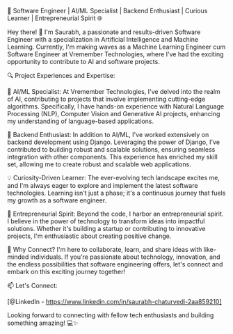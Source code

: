 🚀 Software Engineer | AI/ML Specialist | Backend Enthusiast | Curious Learner | Entrepreneurial Spirit 🌐

Hey there! 👋 I'm Saurabh, a passionate and results-driven Software Engineer with a specialization in
Artificial Intelligence and Machine Learning. Currently, I'm making waves as a Machine Learning Engineer 
cum Software Engineer at Vremember Technologies, where I've had the exciting opportunity to contribute to AI and software projects.

🔍 Project Experiences and Expertise:

🚀 AI/ML Specialist: At Vremember Technologies, I've delved into the realm of AI, contributing to projects
that involve implementing cutting-edge algorithms. Specifically, I have hands-on experience with Natural Language Processing (NLP),
Computer Vision and Generative AI projects, enhancing my understanding of language-based applications.

🚀 Backend Enthusiast: In addition to AI/ML, I've worked extensively on backend development using Django. 
Leveraging the power of Django, I've contributed to building robust and scalable solutions, ensuring seamless 
integration with other components. This experience has enriched my skill set, allowing me to create robust and scalable web applications.

💡 Curiosity-Driven Learner:
The ever-evolving tech landscape excites me, and I'm always eager to explore and implement the latest software technologies.
Learning isn't just a phase; it's a continuous journey that fuels my growth as a software engineer.

🚀 Entrepreneurial Spirit:
Beyond the code, I harbor an entrepreneurial spirit. I believe in the power of technology to transform ideas into
impactful solutions. Whether it's building a startup or contributing to innovative projects, I'm enthusiastic about creating positive change.

🌟 Why Connect?
I'm here to collaborate, learn, and share ideas with like-minded individuals. If you're passionate about technology,
innovation, and the endless possibilities that software engineering offers, let's connect and embark on this exciting journey together!

📫 Let's Connect:

[@LinkedIn - https://www.linkedin.com/in/saurabh-chaturvedi-2aa859210]

Looking forward to connecting with fellow tech enthusiasts and building something amazing! 💻✨

<!---
saurabhchaturvedi08/saurabhchaturvedi08 is a ✨ special ✨ repository because its `README.md` (this file) appears on your GitHub profile.
You can click the Preview link to take a look at your changes.
--->
